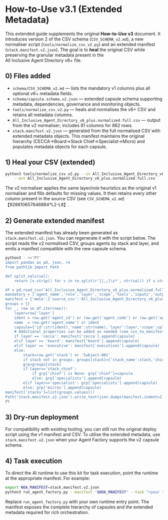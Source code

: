 # How‑to‑Use v3.1 (Extended Metadata)

This extended guide supplements the original **How‑to‑Use v3** document.  It
introduces version 2 of the CSV schema (`CSV_SCHEMA_v2.md`), a new
normaliser script (`tools/normalize_csv_v2.py`) and an extended
manifest (`stack.manifest.v2.json`).  The goal is to **heal** the
original CSV while preserving the granular metadata present in the
All Inclusive Agent Directory v6+ file.

## 0) Files added

- `schema/CSV_SCHEMA_v2.md` — lists the mandatory v1 columns plus all
  optional v6+ metadata fields.
- `schema/capsule.schema.v2.json` — extended capsule schema supporting
  metadata, dependencies, governance and monitoring objects.
- `tools/normalize_csv_v2.py` — heals and normalises the v6+ CSV and
  retains all metadata columns.
- `All_Inclusive_Agent_Directory_v6_plus.normalized.full.csv` —
  output from the v2 normaliser; includes 81 columns for 862 rows.
- `stack.manifest.v2.json` — generated from the full normalised CSV
  with extended metadata objects.  This manifest maintains the
  original hierarchy (CECCA→Board→Stack Chief→Specialist→Micro) and
  populates metadata objects for each capsule.

## 1) Heal your CSV (extended)

```bash
python3 tools/normalize_csv_v2.py --in All_Inclusive_Agent_Directory_v6_plus.csv \
    --out All_Inclusive_Agent_Directory_v6_plus.normalized.full.csv
```

The v2 normaliser applies the same layer/role heuristics as the
original v1 normaliser and fills defaults for missing values.  It
then retains every other column present in the source CSV (see
`CSV_SCHEMA_v2.md`)【928610657846884†L2-L8】.

## 2) Generate extended manifest

The extended manifest has already been generated as
`stack.manifest.v2.json`.  You can regenerate it with the script
below.  The script reads the v2 normalised CSV, groups agents by
stack and layer, and emits a manifest compatible with the new
capsule schema.

```bash
python3 - <<'PY'
import pandas as pd, json, re
from pathlib import Path

def split_vals(val):
    return [v.strip() for v in re.split(r'[|,;]\s*', str(val)) if v.strip()] if val else []

df = pd.read_csv('All_Inclusive_Agent_Directory_v6_plus.normalized.full.csv')
mandatory = ['agent_name','role','layer','scope','tools','inputs','outputs','guardrails','escalation_to','stack']
manifest = {'meta':{'source_csv':'All_Inclusive_Agent_Directory_v6_plus.normalized.full.csv','generated_by':'NOA_Deployment_Kit_v3.1+ext','version':'3.1-ext'},'cecca':[],'board':[],'executives':[],'stacks':[],'policy':{}}
groups = {}
for _, row in df.iterrows():
    layer=row['layer']
    ident = row.get('agent_id') or row.get('agent_code') or row.get('agent_name') or f"agent_{_+1:04d}"
    name  = row.get('agent_name') or ident
    capsule={'id':str(ident),'name':str(name),'layer':layer,'scope':split_vals(row.get('scope')),'inputs':split_vals(row.get('inputs')),'outputs':split_vals(row.get('outputs')),'tools':split_vals(row.get('tools')) or split_vals(row.get('tools_stack')),'guardrails':split_vals(row.get('guardrails')),'escalation_to':row.get('escalation_to') or None}
    # Additional properties can be added as needed (see csv_to_manifest_v2.py)
    if layer == 'cecca': manifest['cecca'].append(capsule)
    elif layer == 'board': manifest['board'].append(capsule)
    elif layer == 'executive': manifest['executives'].append(capsule)
    else:
        stack=row.get('stack') or 'Subject-001'
        if stack not in groups: groups[stack]={'stack_name':stack,'chief':None,'specialists':[],'micros':[]}
        grp=groups[stack]
        if layer=='stack_chief':
            if grp['chief'] is None: grp['chief']=capsule
            else: grp['specialists'].append(capsule)
        elif layer=='specialist': grp['specialists'].append(capsule)
        else: grp['micros'].append(capsule)
manifest['stacks']=list(groups.values())
Path('stack.manifest.v2.json').write_text(json.dumps(manifest,indent=2))
PY
```

## 3) Dry‑run deployment

For compatibility with existing tooling, you can still run the original
deploy script using the v1 manifest and CSV.  To utilise the extended
metadata, use `stack.manifest.v2.json` when your Agent Factory
supports the v2 capsule schema.

## 4) Task execution

To direct the AI runtime to use this kit for task execution, point
the runtime at the appropriate manifest.  For example:

```bash
export NOA_MANIFEST=stack.manifest.v2.json
python3 run_agent_factory.py --manifest "$NOA_MANIFEST" --task "<your task description>"
```

Replace `run_agent_factory.py` with your own runtime entry point.  The
manifest exposes the complete hierarchy of capsules and the extended
metadata required for rich orchestration.
